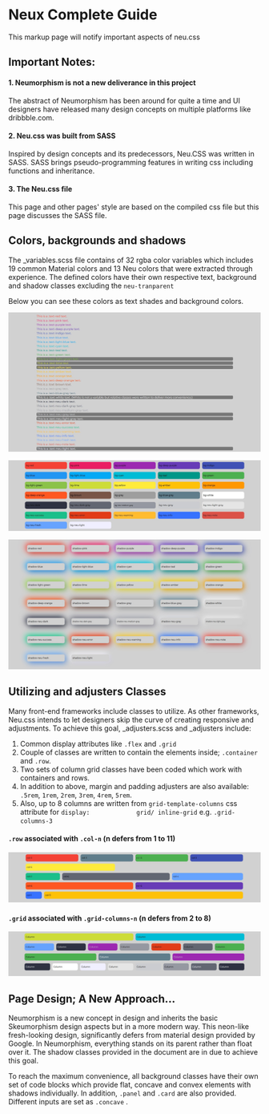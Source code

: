 Neux Complete Guide
=============================

This markup page will notify important aspects of neu.css

Important Notes:
----------------
#### 1. Neumorphism is not a new deliverance in this project

The abstract of Neumorphism has been around for quite a time and UI
designers have released many design concepts on multiple platforms like
dribbble.com.

#### 2. Neu.css was built from SASS

Inspired by design concepts and its predecessors, Neu.CSS was written in
SASS. SASS brings pseudo-programming features in writing css including
functions and inheritance.

#### 3. The Neu.css file

This page and other pages' style are based on the compiled css file but
this page discusses the SASS file.

Colors, backgrounds and shadows
-------------------------------

The \_variables.scss file contains of 32 rgba color variables which
includes 19 common Material colors and 13 Neu colors that were extracted
through experience. The defined colors have their own respective text,
background and shadow classes excluding the `neu-tranparent`

Below you can see these colors as text shades and background colors.

![texts](imgs/texts.jpg)

![backgrounds](imgs/bgs.jpg)

![shadows](imgs/shadow1.jpg)

Utilizing and adjusters Classes
-------------------------------

Many front-end frameworks include classes to utilize. As other
frameworks, Neu.css intends to let designers skip the curve of creating
responsive and adjustments. To achieve this goal, \_adjusters.scss and
\_adjusters include:

1.  Common display attributes like `.flex` and `.grid`
2.  Couple of classes are written to contain the elements inside;
    `.container` and `.row`.
3.  Two sets of column grid classes have been coded which work with
    containers and rows.
4.  In addition to above, margin and padding adjusters are also
    available: `.5rem`, `1rem`, `2rem`, `3rem`, `4rem`, `5rem`.
5.  Also, up to 8 columns are written from `grid-template-columns` css
    attribute for `display:             grid/ inline-grid` e.g.
    `.grid-columns-3`

#### `.row` associated with `.col-n` (n defers from 1 to 11)

![.row](imgs/row.jpg)

#### `.grid` associated with `.grid-columns-n` (n defers from 2 to 8)

![.grid](imgs/grid.jpg)

Page Design; A New Approach...
------------------------------

Neumorphism is a new concept in design and inherits the basic
Skeumorphism design aspects but in a more modern way. This neon-like
fresh-looking design, significantly defers from material design provided
by Google. In Neumorphism, everything stands on its parent rather than
float over it. The shadow classes provided in the document are in due to
achieve this goal.

To reach the maximum convenience, all background classes have their own
set of code blocks which provide flat, concave and convex elements with
shadows individually. In addition, `.panel` and `.card` are also
provided. Different inputs are set as `.concave` .

